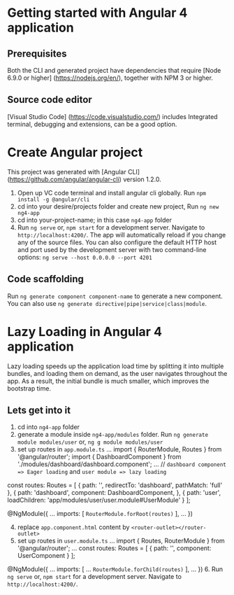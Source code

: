 # Getting started with Angular 4 application

## Prerequisites
Both the CLI and generated project have dependencies that require [Node 6.9.0 or higher] (https://nodejs.org/en/), together with NPM 3 or higher.

## Source code editor
[Visual Studio Code] (https://code.visualstudio.com/) includes Integrated terminal, debugging and extensions, can be a good option.

# Create Angular project
This project was generated with [Angular CLI] (https://github.com/angular/angular-cli) version 1.2.0.

1. Open up VC code terminal and install angular cli globally. Run `npm install -g @angular/cli`
2. cd into your desire/projects folder and create new project, Run `ng new ng4-app`
3. cd into your-project-name; in this case `ng4-app` folder
4. Run `ng serve` or, `npm start` for a development server. Navigate to `http://localhost:4200/`. The app will automatically reload if you change any of the source files. You can also configure the default HTTP host and port used by the development server with two command-line options: `ng serve --host 0.0.0.0 --port 4201`

## Code scaffolding
Run `ng generate component component-name` to generate a new component. You can also use `ng generate directive|pipe|service|class|module`.


# Lazy Loading in Angular 4 application
Lazy loading speeds up the application load time by splitting it into multiple bundles, and loading them on demand, as the user navigates throughout the app. As a result, the initial bundle is much smaller, which improves the bootstrap time.

## Lets get into it
1. cd into `ng4-app` folder
2. generate a module inside `ng4-app/modules` folder. Run `ng generate module modules/user` or, `ng g module modules/user` 
3. set up routes in `app.module.ts`
...
import { RouterModule, Routes } from '@angular/router';
import { DashboardComponent } from './modules/dashboard/dashboard.component';
...
//  `dashboard component => Eager loading` and `user module => lazy loading` 

const routes: Routes = [
  {
    path: '',
    redirectTo: 'dashboard',
    pathMatch: 'full'
  },
  {
      path: 'dashboard', 
      component: DashboardComponent, 
  },
  {
    path: 'user',
    loadChildren: 'app/modules/user/user.module#UserModule'
  }
];

@NgModule({
    ...
  imports: [
    `RouterModule.forRoot(routes)`
  ],
  ...
})

4. replace `app.component.html` content by `<router-outlet></router-outlet>`
5. set up routes in `user.module.ts`
...
import { Routes, RouterModule } from '@angular/router';
...
const routes: Routes = [
    {
        path: '',
        component: UserComponent
    }
];

@NgModule({
    ...
   imports: [
    ...
    `RouterModule.forChild(routes)`
  ],
  ...
})
6. Run `ng serve` or, `npm start` for a development server. Navigate to `http://localhost:4200/`.


